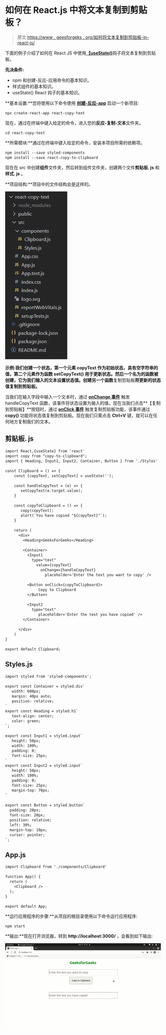 # 如何在 React.js 中将文本复制到剪贴板？

> 原文:[https://www . geesforgeks . org/如何将文本复制到剪贴板-in-react-js/](https://www.geeksforgeeks.org/how-to-copy-text-to-the-clipboard-in-react-js/)

下面的例子介绍了如何在 React JS 中使用[**<u>【useState()</u>**](https://www.geeksforgeeks.org/what-is-usestate-in-react/amp/)钩子将文本复制到剪贴板。

**先决条件:**

*   npm 和创建-反应-应用命令的基本知识。
*   样式组件的基本知识。
*   useState() React 钩子的基本知识。

**基本设置:**您将使用以下命令使用 [**<u>创建-反应-app</u>**](https://www.geeksforgeeks.org/how-to-create-a-read-more-component-in-reactjs/amp/) 启动一个新项目:

```
npx create-react-app react-copy-text
```

现在，通过在终端中键入给定的命令，进入您的**反应-复制-文本**文件夹。

```
cd react-copy-text
```

**所需模块:**通过在终端中键入给定的命令，安装本项目所需的依赖项。

```
npm install --save styled-components
npm install --save react-copy-to-clipboard
```

现在在 src 中创建**组件**文件夹，然后转到组件文件夹，创建两个文件**剪贴板. js** 和**样式. js** 。

**项目结构:**项目中的文件结构会是这样的。

![](img/fb2daee2d061b7b2e246eab340133c21.png)

**示例:**我们创建一个状态，第一个元素 copyText 作为初始状态，具有空字符串的值，第二个元素作为函数 **setCopyText()** 用于更新状态。然后一个名为**的函数被创建，它为我们输入的文本设置状态值。创建另一个函数**复制剪贴板**将更新的状态值复制到剪贴板。**

当我们在输入字段中输入一个文本时，通过 [**<u>onChange 事件</u>**](https://www.geeksforgeeks.org/how-to-use-handlechange-function-in-react-component/) 触发 handleCopyText 函数，该事件将状态设置为输入的值。现在当我们点击**【复制到剪贴板】**按钮时，通过 [**<u>onClick 事件</u>**](https://www.geeksforgeeks.org/javascript-events/) 触发复制剪贴板功能，该事件通过 **copy()** 功能将状态值复制到剪贴板。现在我们只需点击 **Ctrl+V** 键，就可以在任何地方复制我们的文本。

## 剪贴板. js

```
import React,{useState} from 'react'
import copy from "copy-to-clipboard";  
import { Heading, Input1, Input2, Container, Button } from './Styles'

const Clipboard = () => {
    const [copyText, setCopyText] = useState('');

    const handleCopyText = (e) => {
       setCopyText(e.target.value);
    } 

    const copyToClipboard = () => {
       copy(copyText);
       alert(`You have copied "${copyText}"`);
    }

    return (
      <div>
        <Heading>GeeksForGeeks</Heading>

        <Container>
          <Input1 
            type="text" 
              value={copyText} 
                onChange={handleCopyText} 
                  placeholder='Enter the text you want to copy' />

          <Button onClick={copyToClipboard}>
               Copy to Clipboard
          </Button>

          <Input2 
            type="text" 
               placeholder='Enter the text you have copied' />
        </Container>

      </div>
    )
}

export default Clipboard;
```

## Styles.js

```
import styled from 'styled-components';

export const Container = styled.div`
   width: 600px;
   margin: 40px auto;
   position: relative;
`
export const Heading = styled.h1`
   text-align: center;
   color: green;
`;

export const Input1 = styled.input`
   height: 50px;
   width: 100%;
   padding: 0;
   font-size: 25px;
`
export const Input2 = styled.input`
   height: 50px;
   width: 100%;
   padding: 0;
   font-size: 25px;
   margin-top: 70px;
`

export const Button = styled.button` 
  padding: 20px; 
  font-size: 20px; 
  position: relative; 
  left: 30%; 
  margin-top: 10px; 
  cursor: pointer;
`;
```

## App.js

```
import Clipboard from './components/Clipboard'

function App() {
  return (
    <Clipboard />
  );
}

export default App;
```

**运行应用程序的步骤:**从项目的根目录使用以下命令运行应用程序:

```
npm start
```

**输出:**现在打开浏览器，转到 **http://localhost:3000/** ，会看到如下输出:

![](img/57e4b77a755cb1c5522ed883da8a2452.png)